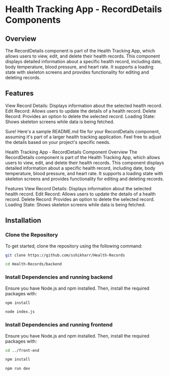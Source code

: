 # Health Tracking App - RecordDetails Components
## Overview
The RecordDetails component is part of the Health Tracking App, which allows users to view, edit, and delete their health records. This component displays detailed information about a specific health record, including date, body temperature, blood pressure, and heart rate. It supports a loading state with skeleton screens and provides functionality for editing and deleting records.

## Features
View Record Details: Displays information about the selected health record.
Edit Record: Allows users to update the details of a health record.
Delete Record: Provides an option to delete the selected record.
Loading State: Shows skeleton screens while data is being fetched.

Sure! Here's a sample README.md file for your RecordDetails component, assuming it's part of a larger health tracking application. Feel free to adjust the details based on your project's specific needs.

Health Tracking App - RecordDetails Component
Overview
The RecordDetails component is part of the Health Tracking App, which allows users to view, edit, and delete their health records. This component displays detailed information about a specific health record, including date, body temperature, blood pressure, and heart rate. It supports a loading state with skeleton screens and provides functionality for editing and deleting records.

Features
View Record Details: Displays information about the selected health record.
Edit Record: Allows users to update the details of a health record.
Delete Record: Provides an option to delete the selected record.
Loading State: Shows skeleton screens while data is being fetched.

## Installation

### Clone the Repository

To get started, clone the repository using the following command:

```bash
git clone https://github.com/sshikharr/Health-Records
```

```bash
cd Health-Records/backend
```

### Install Dependencies and running backend
Ensure you have Node.js and npm installed. Then, install the required packages with:

```bash
npm install
```

```bash
node index.js
```


### Install Dependencies and running frontend
Ensure you have Node.js and npm installed. Then, install the required packages with:

```bash
cd ../front-end
```

```bash
npm install
```

```bash
npm run dev
```
